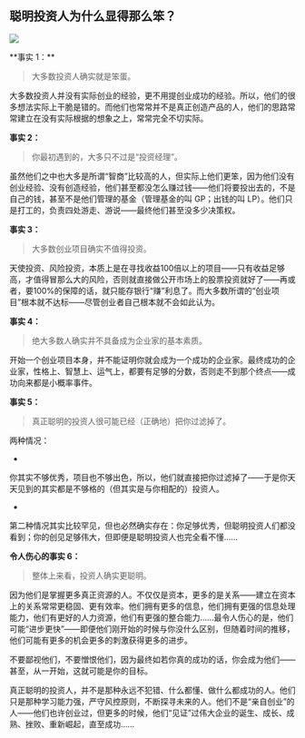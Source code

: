 ## 聪明投资人为什么显得那么笨？
 ![](http://mmbiz.qpic.cn/mmbiz/BDcu2rMySicrpxdy112MwpXwqCQ4sribvez8J98MXYRf9hFZ8fLiaQzHAh5jZx9YrsMgF8JpeZ2fEMYq5VS39xA2Q/640?wx_fmt=jpeg&wxfrom=5)
<head><meta http-equiv="Content-Type" content="text/html; charset=utf-8"></head>
 **事实 1：**

> 大多数投资人确实就是笨蛋。

大多数投资人并没有实际创业的经验，更不用提创业成功的经验。所以，他们的很多想法实际上干脆是错的。而他们也常常并不是真正创造产品的人，他们的思路常常建立在没有实际根据的想象之上，常常完全不切实际。

**事实 2：**

> 你最初遇到的，大多只不过是“投资经理”。

虽然他们之中也大多是所谓“智商”比较高的人，但实际上他们更笨，因为他们没有创业经验、没有创造经验，他们甚至都没怎么赚过钱——他们将要投出去的，不是自己的钱，甚至不是他们管理的基金（管理基金的叫 GP；出钱的叫 LP）。他们只是打工的，负责四处游走、游说——最终他们甚至没多少决策权。

**事实 3：**

> 大多数创业项目确实不值得投资。

天使投资、风险投资，本质上是在寻找收益100倍以上的项目——只有收益足够高，才值得冒那么大的风险，否则就直接做公开市场上的股票投资就好了——再或者，要100%的保障的话，就只能存银行“赚”利息了。而大多数所谓的“创业项目”根本就不达标——尽管创业者自己根本就不会如此认为。

**事实 4：**

> 绝大多数人确实并不具备成为企业家的基本素质。

开始一个创业项目本身，并不能证明你就会成为一个成功的企业家。最终成功的企业家，性格上、智慧上、运气上，都要有足够的分数，否则走不到那个终点——成功向来都是小概率事件。

**事实 5：**

> 真正聪明的投资人很可能已经（正确地）把你过滤掉了。

两种情况：

- 

你其实不够优秀，项目也不够出色，所以，他们就直接把你过滤掉了——于是你天天见到的其实都是不够格的（但其实是与你相配的）投资人。

- 

第二种情况其实比较罕见，但也必然确实存在：你足够优秀，但聪明投资人们都没看到；你的创见足够伟大，但即便是聪明投资人也完全看不懂……

**令人伤心的事实 6：**

> 整体上来看，投资人确实更聪明。

因为他们是掌握更多真正资源的人。不仅仅是资本，更多的是关系——建立在资本上的关系常常更稳固、更有效率。他们拥有更多的信息，他们拥有更强的信息处理能力，他们有更好的人力资源，他们有更强的整合能力……最令人伤心的是，他们可能“进步更快”——即便他们刚开始的时候与你没什么区别，但随着时间的推移，他们可能有更多的机会更多的刺激获得更多的进步。

不要鄙视他们，不要憎恨他们，因为最终如若你真的成功的话，你会成为他们——甚至，从一开始，这就可能是你的目标。

真正聪明的投资人，并不是那种永远不犯错、什么都懂、做什么都成功的人。他们只是那种学习能力强，严守风控原则，不断探寻未来的人。他们不是“亲自创业”的人——他们也许创业过，但更多的时候，他们“见证”过伟大企业的诞生、成长、成熟、挫败、重新崛起，直至成功……

